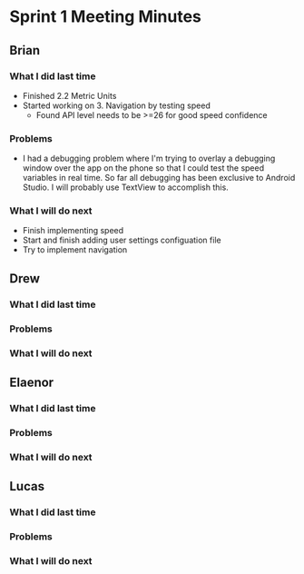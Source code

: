 # Sprint 1 Meeting Minutes
## Brian
### What I did last time
* Finished 2.2 Metric Units
* Started working on 3. Navigation by testing speed
    * Found API level needs to be >=26 for good speed confidence
### Problems
* I had a debugging problem where I'm trying to overlay a debugging window over the app on the phone so that I could test the speed variables in real time. So far all debugging has been exclusive to Android Studio. I will probably use TextView to accomplish this.
### What I will do next
* Finish implementing speed
* Start and finish adding user settings configuation file
* Try to implement navigation
## Drew
### What I did last time
### Problems
### What I will do next
## Elaenor
### What I did last time
### Problems
### What I will do next
## Lucas
### What I did last time
### Problems
### What I will do next